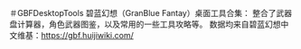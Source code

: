 ＃GBFDesktopTools
碧蓝幻想（GranBlue Fantay）桌面工具合集：
整合了武器盘计算器，角色武器图鉴，以及常用的一些工具攻略等。
数据均来自碧蓝幻想中文维基：https://gbf.huijiwiki.com/
